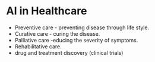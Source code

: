 # AI in Healthcare

* Preventive care - preventing disease through life style.
* Curative care - curing the disease.
* Palliative care -educing the severity of symptoms.
* Rehabilitative care.
* drug and treatment discovery (clinical trials)

